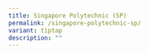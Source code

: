 ```yaml
---
title: Singapore Polytechnic (SP)
permalink: /singapore-polytechnic-sp/
variant: tiptap
description: ""
---
```

